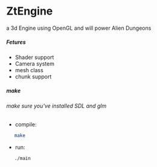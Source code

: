 # ZtEngine
a 3d Engine using OpenGL and will power Alien Dungeons

##### Fetures
- Shader support
- Camera system
- mesh class
- chunk support
##### make
###### make sure you've installed SDL and glm
- compile: 
```sh
   make
```
- run: 
```sh 
   ./main
```
